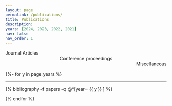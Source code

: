 ```yaml
---
layout: page
permalink: /publications/
title: Publications
description:
years: [2024, 2023, 2022, 2021]
nav: false
nav_order: 1
---
```

<style>
.research-publications {
  margin-top: 1rem;
}

.research-publications h1 {
  color: var(--global-theme-color);
  font-size: 2rem;
  text-align: center;
  margin: 0;
}

.research-publications h2 {
  margin-bottom: 0rem;
}

.research-publications h2 span {
  font-size: 0rem;
}

.research-publications h2.year {
  color: var(--global-divider-color);
  border-top: 1px solid var(--global-divider-color);
  padding-top: 1rem;
  margin: 2rem 0 -2rem;
  text-align: top;
}

.research-publications ol.bibliography {
  list-style: none;
  padding-left: 0rem;
  margin-top: 0rem;
  padding-top: 0rem;
  padding-bottom: 0rem;
}

.research-publications ol.bibliography li {
  margin-bottom: 1rem; /* Space between list items */
  margin-top: 0rem;
}

.research-publications ol.bibliography li:before {
  content: '•'; /* Custom bullet character */
  color: var(--global-theme-color); /* Bullet color */
  font-weight: bold; /* Bullet weight */
  margin-left: 3rem; /* Space between bullet and text */
  font-size: 1.2rem; /* Adjust bullet size if needed */
}

.research-publications ol.bibliography li .award {
  color: var(--global-theme-color) !important;
  border: 1px solid var(--global-theme-color);
}

.research-publications ol.bibliography li .title {
  font-weight: bolder;
  margin-left: 0;
}

.research-publications ol.bibliography li .author a {
  border-bottom: 1px dashed var(--global-theme-color);
}

.research-publications ol.bibliography li .author a:hover {
  border-bottom-style: solid;
  text-decoration: none;
}

.research-publications ol.bibliography li .author > em {
  border-bottom: 1px solid;
  font-style: normal;
}

.research-publications ol.bibliography li .links a.btn {
  color: var(--global-text-color);
  border: 1px solid var(--global-text-color);
  padding: 0.25rem 1rem;
}

.research-publications ol.bibliography li .links a.btn:hover {
  color: var(--global-theme-color);
  border-color: var(--global-theme-color);
}

.research-publications ol.bibliography li .hidden {
  max-height: 0; /* Start with no height to hide */
  overflow: hidden; /* Prevent overflow of hidden content */
  transition: max-height 0.15s ease, opacity 0.15s ease; /* Smooth transition */
  opacity: 0; /* Start hidden */
}

.research-publications ol.bibliography li .hidden.open {
  max-height: 100em; /* Enough to show the content */
  opacity: 1; /* Fade in effect */
}

.research-publications ol.bibliography li .hidden p {
  line-height: 1.4em;
  margin: 10px;
}

.research-publications ol.bibliography li .hidden pre {
  font-size: 1em;
  line-height: 1.4em;
  padding: 10px;
}

.research-publications ol.bibliography li div.abstract.hidden {
  border: dashed 1px var(--global-bg-color);
}

.research-publications ol.bibliography li div.abstract.hidden.open {
  border-color: var(--global-text-color);
}

</style>
<div class="row">
  <div class="col-sm-4 title" style="color:var(--pub-article);">
    Journal Articles
  </div>
  <div class="col-sm-4 title" style="color:var(--pub-inproceedings); text-align:center;">
    Conference proceedings
  </div>
  <div class="col-sm-4 title" style="color:var(--pub-misc);  text-align:right">
    Miscellaneous
  </div>
</div>

<!-- _pages/publications.md -->
<div container-fluid>
<div class="research-publications">

{%- for y in page.years %}
<hr>
    <ol class="bibliography">
        {% bibliography -f papers -q @*[year= {{ y }} ] %}
    </ol>
{% endfor %}

</div>
</div>